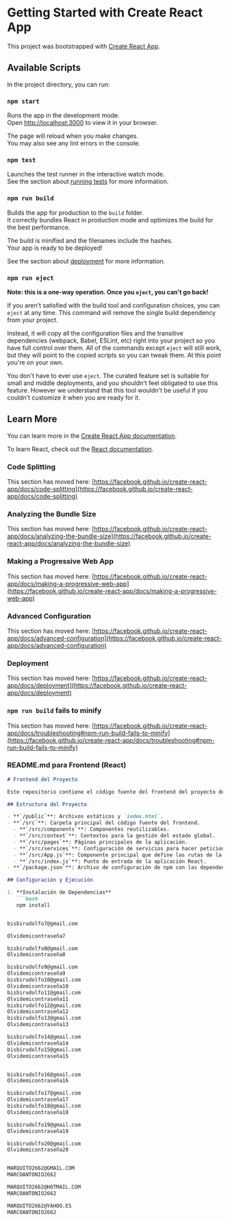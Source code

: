 # Getting Started with Create React App

This project was bootstrapped with [Create React App](https://github.com/facebook/create-react-app).

## Available Scripts

In the project directory, you can run:

### `npm start`

Runs the app in the development mode.\
Open [http://localhost:3000](http://localhost:3000) to view it in your browser.

The page will reload when you make changes.\
You may also see any lint errors in the console.

### `npm test`

Launches the test runner in the interactive watch mode.\
See the section about [running tests](https://facebook.github.io/create-react-app/docs/running-tests) for more information.

### `npm run build`

Builds the app for production to the `build` folder.\
It correctly bundles React in production mode and optimizes the build for the best performance.

The build is minified and the filenames include the hashes.\
Your app is ready to be deployed!

See the section about [deployment](https://facebook.github.io/create-react-app/docs/deployment) for more information.

### `npm run eject`

**Note: this is a one-way operation. Once you `eject`, you can't go back!**

If you aren't satisfied with the build tool and configuration choices, you can `eject` at any time. This command will remove the single build dependency from your project.

Instead, it will copy all the configuration files and the transitive dependencies (webpack, Babel, ESLint, etc) right into your project so you have full control over them. All of the commands except `eject` will still work, but they will point to the copied scripts so you can tweak them. At this point you're on your own.

You don't have to ever use `eject`. The curated feature set is suitable for small and middle deployments, and you shouldn't feel obligated to use this feature. However we understand that this tool wouldn't be useful if you couldn't customize it when you are ready for it.

## Learn More

You can learn more in the [Create React App documentation](https://facebook.github.io/create-react-app/docs/getting-started).

To learn React, check out the [React documentation](https://reactjs.org/).

### Code Splitting

This section has moved here: [https://facebook.github.io/create-react-app/docs/code-splitting](https://facebook.github.io/create-react-app/docs/code-splitting)

### Analyzing the Bundle Size

This section has moved here: [https://facebook.github.io/create-react-app/docs/analyzing-the-bundle-size](https://facebook.github.io/create-react-app/docs/analyzing-the-bundle-size)

### Making a Progressive Web App

This section has moved here: [https://facebook.github.io/create-react-app/docs/making-a-progressive-web-app](https://facebook.github.io/create-react-app/docs/making-a-progressive-web-app)

### Advanced Configuration

This section has moved here: [https://facebook.github.io/create-react-app/docs/advanced-configuration](https://facebook.github.io/create-react-app/docs/advanced-configuration)

### Deployment

This section has moved here: [https://facebook.github.io/create-react-app/docs/deployment](https://facebook.github.io/create-react-app/docs/deployment)

### `npm run build` fails to minify

This section has moved here: [https://facebook.github.io/create-react-app/docs/troubleshooting#npm-run-build-fails-to-minify](https://facebook.github.io/create-react-app/docs/troubleshooting#npm-run-build-fails-to-minify)




### README.md para Frontend (React)

```markdown
# Frontend del Proyecto

Este repositorio contiene el código fuente del frontend del proyecto de autenticación utilizando React.js para la interfaz de usuario.

## Estructura del Proyecto

- **`/public`**: Archivos estáticos y `index.html`.
- **`/src`**: Carpeta principal del código fuente del frontend.
  - **`/src/components`**: Componentes reutilizables.
  - **`/src/context`**: Contextos para la gestión del estado global.
  - **`/src/pages`**: Páginas principales de la aplicación.
  - **`/src/services`**: Configuración de servicios para hacer peticiones HTTP.
  - **`/src/App.js`**: Componente principal que define las rutas de la aplicación.
  - **`/src/index.js`**: Punto de entrada de la aplicación React.
- **`/package.json`**: Archivo de configuración de npm con las dependencias del proyecto.

## Configuración y Ejecución

1. **Instalación de Dependencias**
   ```bash
   npm install


bisbirudolfo7@gmail.com

Olvidemicontraseña7

bisbirudolfo8@gmail.com
Olvidemicontraseña8

bisbirudolfo9@gmail.com
Olvidemicontraseña9
bisbirudolfo10@gmail.com
Olvidemicontraseña10
bisbirudolfo11@gmail.com
Olvidemicontraseña11
bisbirudolfo12@gmail.com
Olvidemicontraseña12
bisbirudolfo13@gmail.com
Olvidemicontraseña13

bisbirudolfo14@gmail.com
Olvidemicontraseña14
bisbirudolfo15@gmail.com
Olvidemicontraseña15


bisbirudolfo16@gmail.com
Olvidemicontraseña16

bisbirudolfo17@gmail.com
Olvidemicontraseña17
bisbirudolfo18@gmail.com
Olvidemicontraseña18

bisbirudolfo19@gmail.com
Olvidemicontraseña19

bisbirudolfo20@gmail.com
Olvidemicontraseña20


MARQUITO2662@GMAIL.COM
MARCOANTONIO2662

MARQUITO2662@HOTMAIL.COM
MARCOANTONIO2662

MARQUITO2662@YAHOO.ES
MARCOANTONIO2662